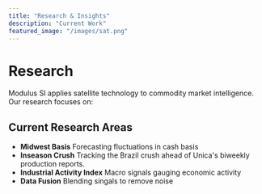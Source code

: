 ```yaml
---
title: "Research & Insights"
description: "Current Work"
featured_image: "/images/sat.png"
---
```


# Research

Modulus SI applies satellite technology to commodity market intelligence. Our research focuses on:

## Current Research Areas

- **Midwest Basis** Forecasting fluctuations in cash basis
- **Inseason Crush** Tracking the Brazil crush ahead of Unica's biweekly production reports. 
- **Industrial Activity Index** Macro signals gauging economic activity
- **Data Fusion** Blending singals to remove noise
